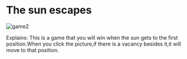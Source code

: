 ﻿# The sun escapes

![game2](gif5新文件.gif)

Explains:
This is a game that you will win when the sun gets to the first position.When you click the picture,if there is a vacancy besides it,it will move to that position. 
